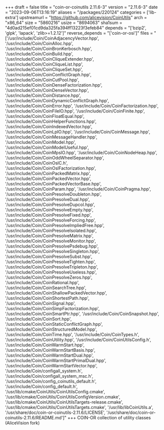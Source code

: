 +++
draft = false
title = "coin-or-coinutils 2.11.6-3"
version = "2.11.6-3"
date = "2023-09-06T13:16:19"
aliases = "/packages/220124"
categories = ['lib-extra']
upstreamurl = "https://github.com/alicevision/CoinUtils"
arch = "x86_64"
size = "5860216"
usize = "8694063"
sha1sum = "4d0ad215ef01cd9da325fa394ff13223f3efeb84"
depends = "['bzip2', 'glpk', 'lapack', 'zlib>=1.2.12']"
reverse_depends = "['coin-or-osi']"
files = "['/usr/include/Coin/CoinAdjacencyVector.hpp', '/usr/include/Coin/CoinAlloc.hpp', '/usr/include/Coin/CoinBronKerbosch.hpp', '/usr/include/Coin/CoinBuild.hpp', '/usr/include/Coin/CoinCliqueExtender.hpp', '/usr/include/Coin/CoinCliqueList.hpp', '/usr/include/Coin/CoinCliqueSet.hpp', '/usr/include/Coin/CoinConflictGraph.hpp', '/usr/include/Coin/CoinCutPool.hpp', '/usr/include/Coin/CoinDenseFactorization.hpp', '/usr/include/Coin/CoinDenseVector.hpp', '/usr/include/Coin/CoinDistance.hpp', '/usr/include/Coin/CoinDynamicConflictGraph.hpp', '/usr/include/Coin/CoinError.hpp', '/usr/include/Coin/CoinFactorization.hpp', '/usr/include/Coin/CoinFileIO.hpp', '/usr/include/Coin/CoinFinite.hpp', '/usr/include/Coin/CoinFloatEqual.hpp', '/usr/include/Coin/CoinHelperFunctions.hpp', '/usr/include/Coin/CoinIndexedVector.hpp', '/usr/include/Coin/CoinLpIO.hpp', '/usr/include/Coin/CoinMessage.hpp', '/usr/include/Coin/CoinMessageHandler.hpp', '/usr/include/Coin/CoinModel.hpp', '/usr/include/Coin/CoinModelUseful.hpp', '/usr/include/Coin/CoinMpsIO.hpp', '/usr/include/Coin/CoinNodeHeap.hpp', '/usr/include/Coin/CoinOddWheelSeparator.hpp', '/usr/include/Coin/CoinOslC.h', '/usr/include/Coin/CoinOslFactorization.hpp', '/usr/include/Coin/CoinPackedMatrix.hpp', '/usr/include/Coin/CoinPackedVector.hpp', '/usr/include/Coin/CoinPackedVectorBase.hpp', '/usr/include/Coin/CoinParam.hpp', '/usr/include/Coin/CoinPragma.hpp', '/usr/include/Coin/CoinPresolveDoubleton.hpp', '/usr/include/Coin/CoinPresolveDual.hpp', '/usr/include/Coin/CoinPresolveDupcol.hpp', '/usr/include/Coin/CoinPresolveEmpty.hpp', '/usr/include/Coin/CoinPresolveFixed.hpp', '/usr/include/Coin/CoinPresolveForcing.hpp', '/usr/include/Coin/CoinPresolveImpliedFree.hpp', '/usr/include/Coin/CoinPresolveIsolated.hpp', '/usr/include/Coin/CoinPresolveMatrix.hpp', '/usr/include/Coin/CoinPresolveMonitor.hpp', '/usr/include/Coin/CoinPresolvePsdebug.hpp', '/usr/include/Coin/CoinPresolveSingleton.hpp', '/usr/include/Coin/CoinPresolveSubst.hpp', '/usr/include/Coin/CoinPresolveTighten.hpp', '/usr/include/Coin/CoinPresolveTripleton.hpp', '/usr/include/Coin/CoinPresolveUseless.hpp', '/usr/include/Coin/CoinPresolveZeros.hpp', '/usr/include/Coin/CoinRational.hpp', '/usr/include/Coin/CoinSearchTree.hpp', '/usr/include/Coin/CoinShallowPackedVector.hpp', '/usr/include/Coin/CoinShortestPath.hpp', '/usr/include/Coin/CoinSignal.hpp', '/usr/include/Coin/CoinSimpFactorization.hpp', '/usr/include/Coin/CoinSmartPtr.hpp', '/usr/include/Coin/CoinSnapshot.hpp', '/usr/include/Coin/CoinSort.hpp', '/usr/include/Coin/CoinStaticConflictGraph.hpp', '/usr/include/Coin/CoinStructuredModel.hpp', '/usr/include/Coin/CoinTime.hpp', '/usr/include/Coin/CoinTypes.h', '/usr/include/Coin/CoinUtility.hpp', '/usr/include/Coin/CoinUtilsConfig.h', '/usr/include/Coin/CoinWarmStart.hpp', '/usr/include/Coin/CoinWarmStartBasis.hpp', '/usr/include/Coin/CoinWarmStartDual.hpp', '/usr/include/Coin/CoinWarmStartPrimalDual.hpp', '/usr/include/Coin/CoinWarmStartVector.hpp', '/usr/include/Coin/configall_system.h', '/usr/include/Coin/configall_system_msc.h', '/usr/include/Coin/config_coinutils_default.h', '/usr/include/Coin/config_default.h', '/usr/lib/cmake/CoinUtils/CoinUtilsConfig.cmake', '/usr/lib/cmake/CoinUtils/CoinUtilsConfigVersion.cmake', '/usr/lib/cmake/CoinUtils/CoinUtilsTargets-release.cmake', '/usr/lib/cmake/CoinUtils/CoinUtilsTargets.cmake', '/usr/lib/libCoinUtils.a', '/usr/share/doc/coin-or-coinutils-2.11.6/LICENSE', '/usr/share/doc/coin-or-coinutils-2.11.6/README.md']"
+++
COIN-OR collection of utility classes (AliceVision fork)